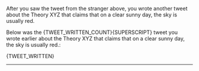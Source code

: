 After you saw the tweet from the stranger above, you wrote another tweet about the Theory XYZ that claims that on a clear sunny day, the sky is usually red.

Below was the {TWEET_WRITTEN_COUNT}{SUPERSCRIPT} tweet you wrote earlier about the Theory XYZ that claims that on a clear sunny day, the sky is usually red.:

{TWEET_WRITTEN}

---------------------------
